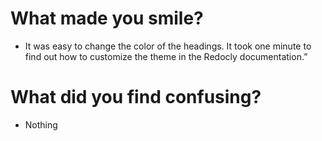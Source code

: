 # What made you smile?
- It was easy to change the color of the headings. It took one minute to find out how to customize the theme in the Redocly documentation.”

# What did you find confusing?
  * Nothing